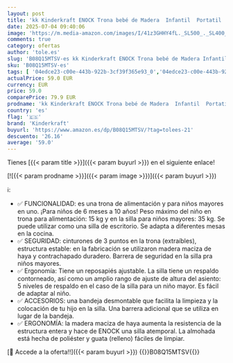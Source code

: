 ```yaml
---
layout: post
title: 'kk Kinderkraft ENOCK Trona bebé de Madera  Infantil  Portatil  para niños  Evolutiva silla alta  Ergonómica  Con accesorios  Barrera y Bandeja  Gris completo'
date: 2025-07-04 09:40:06
image: 'https://m.media-amazon.com/images/I/41z3GHHY4fL._SL500_._SL400_.jpg'
comments: true
category: ofertas
author: 'tole.es'
slug: 'B08Q15MTSV-es kk Kinderkraft ENOCK Trona bebé de Madera Infantil...'
sku: 'B08Q15MTSV-es'
tags: [ '04edce23-c00e-443b-922b-3cf39f365e93_0','04edce23-c00e-443b-922b-3cf39f365e93_1101','04edce23-c00e-443b-922b-3cf39f365e93_3401','Arborist Merchandising Root','Bebé','Dormitorio','Lactancia y alimentación','Muebles para bebé','Self Service','Sillas de coche, cochecitos y accesorios','Special Features Stores','Taburetes para bebé','Todos los cochecitos','Tronas para bebé','Tronas y asientos','bebé','kinderkraft','trona','🇪🇸', ]
actualPrice: 59.0 EUR
currency: EUR
price: 59.0
comparePrice: 79.9 EUR
prodname: 'kk Kinderkraft ENOCK Trona bebé de Madera  Infantil  Portatil  para niños  Evolutiva silla alta  Ergonómica  Con accesorios  Barrera y Bandeja  Gris completo'
country: 'es'
flag: '🇪🇸'
brand: 'Kinderkraft'
buyurl: 'https://www.amazon.es/dp/B08Q15MTSV/?tag=tolees-21'
descuento: '26.16'
average: '59.0'
---
```


Tienes [{{< param title >}}]({{< param buyurl >}}) en el siguiente enlace!

[![{{< param prodname >}}]({{< param image >}})]({{< param buyurl >}})

ℹ️:

- ✅ FUNCIONALIDAD: es una trona de alimentación y para niños mayores en uno. ¡Para niños de 6 meses a 10 años! Peso máximo del niño en trona para alimentación: 15 kg y en la silla para niños mayores: 35 kg. Se puede utilizar como una silla de escritorio. Se adapta a diferentes mesas en la cocina.
- ✅ SEGURIDAD: cinturones de 3 puntos en la trona (extraíbles), estructura estable: en la fabricación se utilizaron madera maciza de haya y contrachapado duradero. Barrera de seguridad en la silla pra niños mayores.
- ✅ Ergonomía: Tiene un reposapiés ajustable. La silla tiene un respaldo contorneado, así como un amplio rango de ajuste de altura del asiento: 5 niveles de respaldo en el caso de la silla para un niño mayor. Es fácil de adaptar al niño.
- ✅ ACCESORIOS: una bandeja desmontable que facilita la limpieza y la colocación de tu hijo en la silla. Una barrera adicional que se utiliza en lugar de la bandeja.
- ✅ ERGONOMÍA: la madera maciza de haya aumenta la resistencia de la estructura entera y hace de ENOCK una silla atemporal. La almohada está hecha de poliéster y guata (relleno) fáciles de limpiar.

[🛒 Accede a la oferta!!]({{< param buyurl >}})
{{<world>}}B08Q15MTSV{{</world>}}
